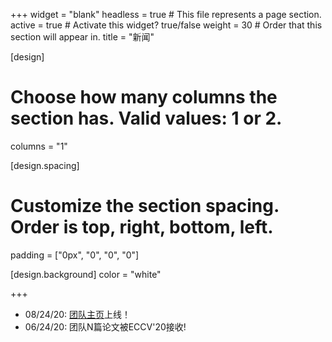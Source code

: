 +++
widget = "blank"
headless = true  # This file represents a page section.
active = true  # Activate this widget? true/false
weight = 30  # Order that this section will appear in.
title = "新闻"

[design]
  # Choose how many columns the section has. Valid values: 1 or 2.
  columns = "1"

[design.spacing]
  # Customize the section spacing. Order is top, right, bottom, left.
  padding = ["0px", "0", "0", "0"]

[design.background]
  color = "white"

+++
- 08/24/20: [团队主页](https://hu-lab.netlify.app)上线！
- 06/24/20: 团队N篇论文被ECCV'20接收!

